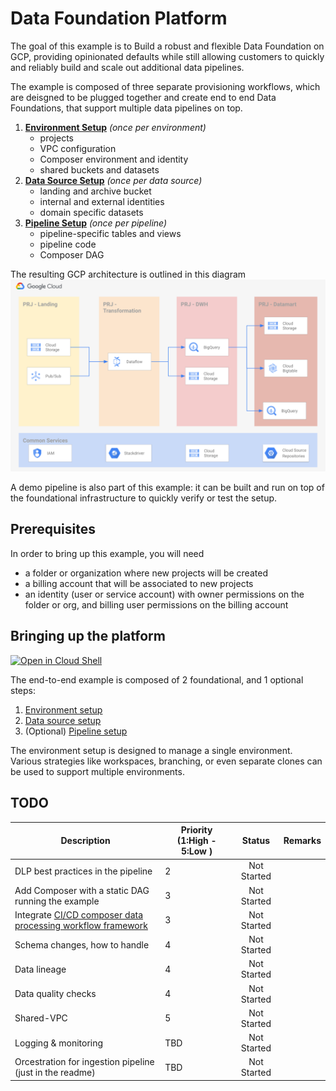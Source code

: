 # Data Foundation Platform

The goal of this example is to Build a robust and flexible Data Foundation on GCP, providing opinionated defaults while still allowing customers to quickly and reliably build and scale out additional data pipelines.

The example is composed of three separate provisioning workflows, which are deisgned to be plugged together and create end to end Data Foundations, that support multiple data pipelines on top.

1. **[Environment Setup](./01-environment/)**
  *(once per environment)*
    * projects
    * VPC configuration
    * Composer environment and identity
    * shared buckets and datasets
1. **[Data Source Setup](./02-resources)**
  *(once per data source)*
    * landing and archive bucket
    * internal and external identities
    * domain specific datasets
1. **[Pipeline Setup](./03-pipeline)**
  *(once per pipeline)*
    * pipeline-specific tables and views
    * pipeline code
    * Composer DAG

The resulting GCP architecture is outlined in this diagram
![Target architecture](./02-resources/diagram.png)

A demo pipeline is also part of this example: it can be built and run on top of the foundational infrastructure to quickly verify or test the setup.

## Prerequisites

In order to bring up this example, you will need

- a folder or organization where new projects will be created
- a billing account that will be associated to new projects
- an identity (user or service account) with owner permissions on the folder or org, and billing user permissions on the billing account

## Bringing up the platform

[![Open in Cloud Shell](https://gstatic.com/cloudssh/images/open-btn.svg)](https://ssh.cloud.google.com/cloudshell/editor?cloudshell_git_repo=https%3A%2F%2Fgithub.com%2Fterraform-google-modules%2Fcloud-foundation-fabric.git&cloudshell_open_in_editor=README.md&cloudshell_workspace=data-solutions%2Fdata-platform-foundations)

The end-to-end example is composed of 2 foundational, and 1 optional steps:

1. [Environment setup](./01-environment/)
1. [Data source setup](./02-resources/)
1. (Optional) [Pipeline setup](./03-pipeline/)

The environment setup is designed to manage a single environment. Various strategies like workspaces, branching, or even separate clones can be used to support multiple environments.

## TODO

| Description | Priority (1:High - 5:Low ) | Status | Remarks |
|-------------|----------|:------:|---------|
| DLP best practices in the pipeline | 2 | Not Started |   |
| Add Composer with a static DAG running the example | 3 | Not Started |   |
| Integrate [CI/CD composer data processing workflow framework](https://github.com/jaketf/ci-cd-for-data-processing-workflow) | 3 | Not Started |   |
| Schema changes, how to handle | 4 | Not Started |   |
| Data lineage | 4 | Not Started |   |
| Data quality checks | 4 | Not Started |   |
| Shared-VPC | 5 | Not Started |   |
| Logging & monitoring | TBD | Not Started |   |
| Orcestration for ingestion pipeline (just in the readme) | TBD | Not Started |   |
